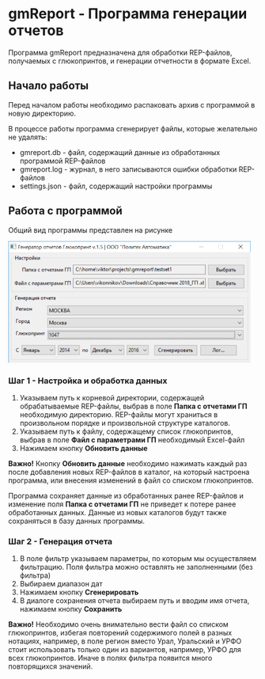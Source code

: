 # gmReport - Программа генерации отчетов

Программа gmReport предназначена для обработки REP-файлов, получаемых с глюкопринтов, и генерации отчетности в формате Excel.

## Начало работы

Перед началом работы необходимо распаковать архив с программой в новую директорию.

В процессе работы программа сгенерирует файлы, которые желательно не удалять:
- gmreport.db - файл, содержащий данные из обработанных программой REP-файлов
- gmreport.log - журнал, в него записываются ошибки обработки REP-файлов 
- settings.json - файл, содержащий настройки программы

## Работа с программой

Общий вид программы представлен на рисунке

<img src="https://raw.githubusercontent.com/vikonnikov/gmreport/master/docs/gmreport.png" width="490">

### Шаг 1 - Настройка и обработка данных

1. Указываем путь к корневой директории, содержащей обрабатываемые REP-файлы, выбрав в поле **Папка с отчетами ГП** необходимую директорию. REP-файлы могут храниться в произвольном порядке и произвольной структуре каталогов.
2. Указываем путь к файлу, содержащему список глюкопринтов, выбрав в поле **Файл с параметрами ГП** необходимый Excel-файл
3. Нажимаем кнопку **Обновить данные**

**Важно!** Кнопку **Обновить данные** необходимо нажимать каждый раз после добавления новых REP-файлов в каталог, на который настроена программа, или внесения изменений в файл со списком глюкопринтов.

Программа сохраняет данные из обработанных ранее REP-файлов и изменение поля **Папка с отчетами ГП** не приведет к потере ранее обработанных данных. Данные из новых каталогов будут также сохраняться в базу данных программы.

### Шаг 2 - Генерация отчета

1. В поле фильтр указываем параметры, по которым мы осуществляем фильтрацию. Поля фильтра можно оставлять не заполненными (без фильтра)
2. Выбираем диапазон дат
3. Нажимаем кнопку **Сгенерировать**
4. В диалоге сохранения отчета выбираем путь и вводим имя отчета, нажимаем кнопку **Сохранить**

**Важно!** Необходимо очень внимательно вести файл со списком глюкопринтов, избегая повторений содержимого полей в разных нотациях, например, в поле регион вместо Урал, Уральский и УРФО стоит использовать только один из вариантов, например, УРФО для всех глюкопринтов. Иначе в полях фильтра появится много повторящихся значений.
